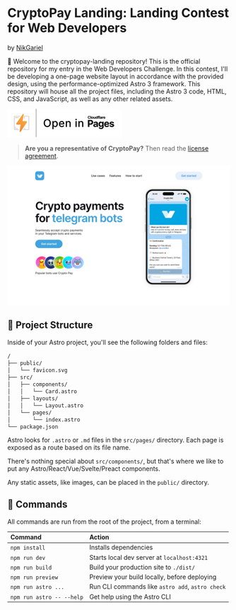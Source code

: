 # CryptoPay Landing: Landing Contest for Web Developers
by [NikGariel](https://github.com/NikGariel/)

🚀 Welcome to the cryptopay-landing repository! This is the official repository for my entry in the Web Developers Challenge. In this contest, I'll be developing a one-page website layout in accordance with the provided design, using the performance-optimized Astro 3 framework. This repository will house all the project files, including the Astro 3 code, HTML, CSS, and JavaScript, as well as any other related assets.

[![Open in Cloudflare Pages](https://raw.githubusercontent.com/NikGariel/cryptopay-landing/main/cloudflarePagesButton.svg)](https://cryptopay-landing.pages.dev/)


> **Are you a representative of CryptoPay?** Then read the [license agreement](https://github.com/NikGariel/cryptopay-landing/blob/main/LICENSE.md).

![just-the-cover](https://raw.githubusercontent.com/NikGariel/cryptopay-landing/main/cover.webp)

## 🚀 Project Structure

Inside of your Astro project, you'll see the following folders and files:

```text
/
├── public/
│   └── favicon.svg
├── src/
│   ├── components/
│   │   └── Card.astro
│   ├── layouts/
│   │   └── Layout.astro
│   └── pages/
│       └── index.astro
└── package.json
```

Astro looks for `.astro` or `.md` files in the `src/pages/` directory. Each page is exposed as a route based on its file name.

There's nothing special about `src/components/`, but that's where we like to put any Astro/React/Vue/Svelte/Preact components.

Any static assets, like images, can be placed in the `public/` directory.

## 🧞 Commands

All commands are run from the root of the project, from a terminal:

| Command                   | Action                                           |
| :------------------------ | :----------------------------------------------- |
| `npm install`             | Installs dependencies                            |
| `npm run dev`             | Starts local dev server at `localhost:4321`      |
| `npm run build`           | Build your production site to `./dist/`          |
| `npm run preview`         | Preview your build locally, before deploying     |
| `npm run astro ...`       | Run CLI commands like `astro add`, `astro check` |
| `npm run astro -- --help` | Get help using the Astro CLI                     |

